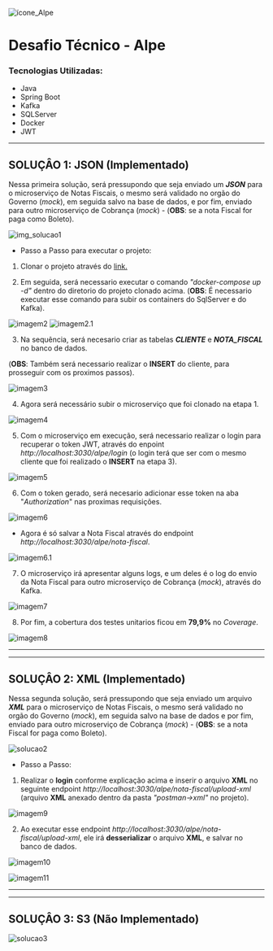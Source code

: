 ![ícone_Alpe](./img_readme/favicon.ico)  

# Desafio Técnico - Alpe  
### Tecnologias Utilizadas:
- Java
- Spring Boot
- Kafka
- SQLServer
- Docker
- JWT
___

## SOLUÇÂO 1: JSON (Implementado)

Nessa primeira solução, será pressupondo que seja enviado um _**JSON**_ para o microserviço de Notas Fiscais, o mesmo será validado no orgão do Governo (_mock_), em seguida salvo na base de dados, e por fim, enviado para outro microserviço de Cobrança (_mock_) - (**OBS**: se a nota Fiscal for paga como Boleto).

![img_solucao1](./img_readme/solucao1.jpg) 

- Passo a Passo para executar o projeto:
1. Clonar o projeto através do [link.](https://github.com/DaviMachado/desafio_nota_fiscal_alpe)


2. Em seguida, será necessario executar o comando _"docker-compose up -d"_ dentro do diretorio do projeto clonado acima. (**OBS**: É necessario executar esse comando para subir os containers do SqlServer e do Kafka).

![imagem2](./img_readme/img2.png) 
![imagem2.1](./img_readme/img2.1.png) 


3. Na sequência, será necesario criar as tabelas _**CLIENTE**_ e _**NOTA_FISCAL**_ no banco de dados. 

(**OBS**: Também será necessario realizar o **INSERT** do cliente, para prosseguir com os proximos passos).

![imagem3](./img_readme/img3.png) 

4. Agora será necessário subir o microserviço que foi clonado na etapa 1.

![imagem4](./img_readme/img4.png)  


5. Com o microserviço em execução, será necessario realizar o login para recuperar o token JWT, através do enpoint _http://localhost:3030/alpe/login_ 
(o login terá que ser com o mesmo cliente que foi realizado o **INSERT** na etapa 3).

![imagem5](./img_readme/img5.png) 

6. Com o token gerado, será necesario adicionar esse token na aba "_Authorization_" nas proximas requisições.

![imagem6](./img_readme/img6.png) 

- Agora é só salvar a Nota Fiscal através do endpoint _http://localhost:3030/alpe/nota-fiscal_.

![imagem6.1](./img_readme/img6.1.png) 


7. O microserviço irá apresentar alguns logs, e um deles é o log do envio da Nota Fiscal para outro microserviço de Cobrança (_mock_), através do Kafka.

![imagem7](./img_readme/img7.png)


8. Por fim, a cobertura dos testes unitarios ficou em **79,9%** no _Coverage_.

![imagem8](./img_readme/img8.png) 

___
___
## SOLUÇÂO 2: XML (**Implementado**)


Nessa segunda solução, será pressupondo que seja enviado um arquivo _**XML**_ para o microserviço de Notas Fiscais, o mesmo será validado no orgão do Governo (_mock_), em seguida salvo na base de dados e por fim, enviado para outro microserviço de Cobrança (_mock_) - (**OBS**: se a nota Fiscal for paga como Boleto).

![solucao2](./img_readme/solucao2.jpg)


- Passo a Passo:

1. Realizar o **login** conforme explicação acima e inserir o arquivo **XML** no seguinte endpoint _http://localhost:3030/alpe/nota-fiscal/upload-xml_ (arquivo **XML** anexado dentro da pasta _"postman->xml"_ no projeto).

![imagem9](./img_readme/img9.png)

2. Ao executar esse endpoint _http://localhost:3030/alpe/nota-fiscal/upload-xml_, ele irá **desserializar** o arquivo **XML**, e salvar no banco de dados.

![imagem10](./img_readme/img10.png)

![imagem11](./img_readme/img11.png)

___
___
## SOLUÇÂO 3: S3 (**Não Implementado**)

![solucao3](./img_readme/solucao3.jpg) 
